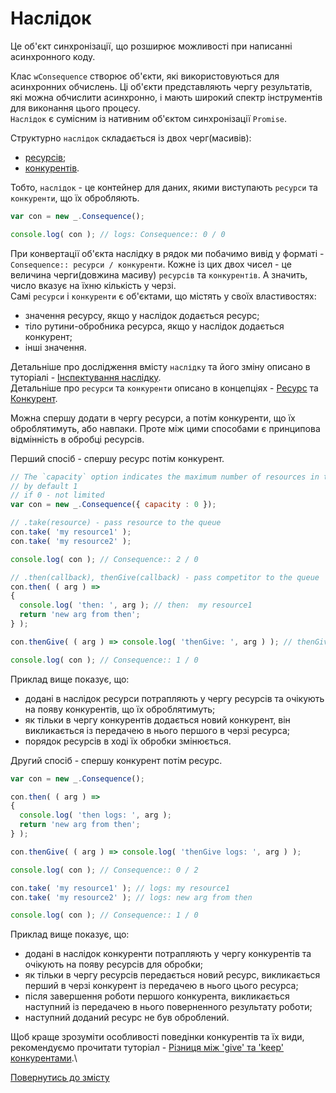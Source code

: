 # Наслідок

Це об'єкт синхронізації, що розширює можливості при написанні асинхронного коду.

Клас `wConsequence` створює об'єкти, які використовуються для асинхронних обчислень. Ці об'єкти представляють чергу
результатів, які можна обчислити асинхронно, і мають широкий спектр інструментів для виконання цього процесу.\
`Наслідок` є сумісним із нативним об'єктом синхронізації `Promise`.

Структурно `наслідок` складається із двох черг(масивів):
- [ресурсів](./Resource.md#ресурс);
- [конкурентів](./Competitor.md#конкурент).

Тобто, `наслідок` - це контейнер для даних, якими виступають `ресурси` та `конкуренти`, що їх обробляють.

```js
var con = new _.Consequence();

console.log( con ); // logs: Consequence:: 0 / 0
```
При конвертації об'єкта наслідку в рядок ми побачимо вивід у форматі - `Consequence:: ресурси / конкуренти`.
Кожне із цих двох чисел - це величина черги(довжина масиву) `ресурсів` та `конкурентів`. А значить, число вказує на їхню
кількість у черзі.\
Самі `ресурси` і `конкуренти` є об'єктами, що містять у своїх властивостях:
- значення ресурсу, якщо у наслідок додається ресурс;
- тіло рутини-обробника ресурса, якщо у наслідок додається конкурент;
- інші значення.

Детальніше про дослідження вмісту `наслідку` та його зміну описано в туторіалі -
[Інспектування наслідку](../tutorial/InspectingConsequence.md#інспектування-наслідку).\
Детальніше про `ресурси` та `конкуренти` описано в концепціях -
[Ресурс](./Resource.md#ресурс) та [Конкурент](./Competitor.md#конкурент).

Можна спершу додати в чергу ресурси, а потім конкуренти, що їх оброблятимуть, або навпаки. Проте між цими способами є 
принципова відмінність в обробці ресурсів.

Перший спосіб - спершу ресурс потім конкурент.
```js
// The `capacity` option indicates the maximum number of resources in the resource queue at a time
// by default 1
// if 0 - not limited
var con = new _.Consequence({ capacity : 0 });

// .take(resource) - pass resource to the queue
con.take( 'my resource1' );
con.take( 'my resource2' );

console.log( con ); // Consequence:: 2 / 0

// .then(callback), thenGive(callback) - pass competitor to the queue
con.then( ( arg ) =>
{
  console.log( 'then: ', arg ); // then:  my resource1
  return 'new arg from then';
} );

con.thenGive( ( arg ) => console.log( 'thenGive: ', arg ) ); // thenGive:  my resource2

console.log( con ); // Consequence:: 1 / 0
```
Приклад вище показує, що:
- додані в наслідок ресурси потрапляють у чергу ресурсів та очікують на появу конкурентів, що їх оброблятимуть;
- як тільки в чергу конкурентів додається новий конкурент, він викликається із передачею в нього першого в черзі ресурса;
- порядок ресурсів в ході їх обробки змінюється.

Другий спосіб - спершу конкурент потім ресурс.
```js
var con = new _.Consequence();

con.then( ( arg ) =>
{
  console.log( 'then logs: ', arg );
  return 'new arg from then';
} );

con.thenGive( ( arg ) => console.log( 'thenGive logs: ', arg ) );

console.log( con ); // Consequence:: 0 / 2

con.take( 'my resource1' ); // logs: my resource1
con.take( 'my resource2' ); // logs: new arg from then

console.log( con ); // Consequence:: 1 / 0
```
Приклад вище показує, що:
- додані в наслідок конкуренти потрапляють у чергу конкурентів та очікують на появу ресурсів для обробки;
- як тільки в чергу ресурсів передається новий ресурс, викликається перший в черзі конкурент із передачею в нього цього ресурса;
- після завершення роботи першого конкурента, викликається наступний із передачею в нього поверненного результату роботи;
- наступний доданий ресурс не був оброблений.

Щоб краще зрозуміти особливості поведінки конкурентів та їх види, рекомендуємо прочитати туторіал -
[Різниця між 'give' та 'keep' конкурентами](../tutorial/GiveKeepDifference.md).\


[Повернутись до змісту](../README.md#концепції)
